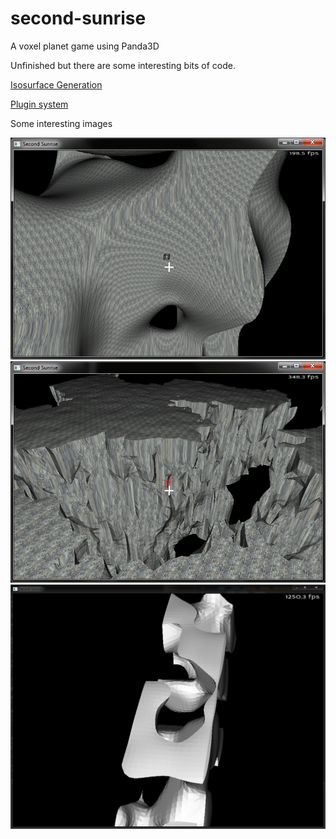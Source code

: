 second-sunrise
==============

A voxel planet game using Panda3D


Unfinished but there are some interesting bits of code.

[Isosurface Generation](https://github.com/gamingrobot/second-sunrise/tree/master/game/plugins/core/meshgeneration)

[Plugin system](https://github.com/gamingrobot/second-sunrise/blob/master/game/bin/manager.py)

Some interesting images

![OrigImage](/pics/1.jpg "Optional title")
![OrigImage](/pics/2.jpg "Optional title")
![OrigImage](/pics/3.jpg "Optional title")
